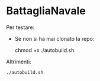# BattagliaNavale
Per testare:
- Se non si ha mai  clonato la repo:

    chmod +x ./autobuild.sh
    
Altrimenti:

    ./autobuild.sh
